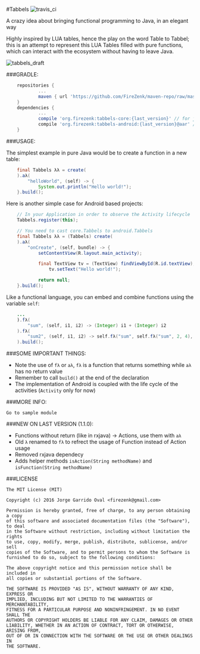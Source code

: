 #Tabbels
![travis_ci](https://api.travis-ci.org/FireZenk/Tabbels.svg)

A crazy idea about bringing functional programming to Java, in an elegant way

Highly inspired by LUA tables, hence the play on the word Table to Tabbel; this is an attempt to represent this LUA Tables filled with pure functions, which can interact with the ecosystem without having to leave Java.

![tabbels_draft](https://cloud.githubusercontent.com/assets/1595403/17554914/9b90f8f4-5f0d-11e6-9721-7a1d3cbb13c5.png)

###GRADLE:
```groovy
	repositories {
	    	...
	    	maven { url 'https://github.com/FireZenk/maven-repo/raw/master/'}
	}
	dependencies {
			...
			compile 'org.firezenk:tabbels-core:{last_version}' // for java projects
	        compile 'org.firezenk:tabbels-android:{last_version}@aar' // for android projects
	}
```
###USAGE:

The simplest example in pure Java would be to create a function in a new table:
```java
    final Tabbels λλ = create(
    ).aλ(
    	"helloWorld", (self) -> {
        	System.out.println("Hello world!");
    }.build();
```
Here is another simple case for Android based projects:
```java
    // In your Application in order to observe the Activity lifecycle
    Tabbels.register(this);
```

```java
    // You need to cast core.Tabbels to android.Tabbels
    final Tabbels λλ = (Tabbels) create(
    ).aλ(
    	"onCreate", (self, bundle) -> {
        	setContentView(R.layout.main_activity);

        	final TextView tv = (TextView) findViewById(R.id.textView);
            	tv.setText("Hello world!");

        	return null;
    }.build();
```
Like a functional language, you can embed and combine functions using the variable `self`:
```java
    ...
    ).fλ(
    	"sum", (self, i1, i2) -> (Integer) i1 + (Integer) i2
    ).fλ(
    	"sum2", (self, i1, i2) -> self.fλ("sum", self.fλ("sum", 2, 4), 6)
    ).build();
```

###SOME IMPORTANT THINGS:

- Note the use of `fλ` or `aλ`, `fλ` is a function that returns something while `aλ` has no return value
- Remember to call `build()` at the end of the declaration
- The implementation of Android is coupled with the life cycle of the activities (`Activity` only for now)

###MORE INFO:

	Go to sample module

###NEW ON LAST VERSION (1.1.0):

- Functions without return (like in rxjava) -> Actions, use them with `aλ`
- Old `λ` renamed to `fλ` to refrect the usage of Function instead of Action usage
- Removed rxjava dependecy
- Adds helper methods `isAction(String methodName)` and `isFunction(String methodName)`

###LICENSE

````
The MIT License (MIT)

Copyright (c) 2016 Jorge Garrido Oval <firezenk@gmail.com>

Permission is hereby granted, free of charge, to any person obtaining a copy
of this software and associated documentation files (the "Software"), to deal
in the Software without restriction, including without limitation the rights
to use, copy, modify, merge, publish, distribute, sublicense, and/or sell
copies of the Software, and to permit persons to whom the Software is
furnished to do so, subject to the following conditions:

The above copyright notice and this permission notice shall be included in
all copies or substantial portions of the Software.

THE SOFTWARE IS PROVIDED "AS IS", WITHOUT WARRANTY OF ANY KIND, EXPRESS OR
IMPLIED, INCLUDING BUT NOT LIMITED TO THE WARRANTIES OF MERCHANTABILITY,
FITNESS FOR A PARTICULAR PURPOSE AND NONINFRINGEMENT. IN NO EVENT SHALL THE
AUTHORS OR COPYRIGHT HOLDERS BE LIABLE FOR ANY CLAIM, DAMAGES OR OTHER
LIABILITY, WHETHER IN AN ACTION OF CONTRACT, TORT OR OTHERWISE, ARISING FROM,
OUT OF OR IN CONNECTION WITH THE SOFTWARE OR THE USE OR OTHER DEALINGS IN
THE SOFTWARE.
````
